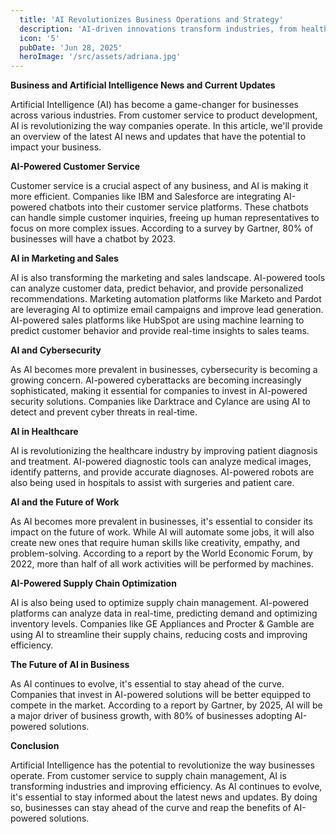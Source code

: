 ```yaml
---
  title: 'AI Revolutionizes Business Operations and Strategy'
  description: 'AI-driven innovations transform industries, from healthcare to finance, with unprecedented efficiency.'
  icon: '5'
  pubDate: 'Jun 28, 2025'
  heroImage: '/src/assets/adriana.jpg'
---
```


**Business and Artificial Intelligence News and Current Updates**

Artificial Intelligence (AI) has become a game-changer for businesses across various industries. From customer service to product development, AI is revolutionizing the way companies operate. In this article, we'll provide an overview of the latest AI news and updates that have the potential to impact your business.

**AI-Powered Customer Service**

Customer service is a crucial aspect of any business, and AI is making it more efficient. Companies like IBM and Salesforce are integrating AI-powered chatbots into their customer service platforms. These chatbots can handle simple customer inquiries, freeing up human representatives to focus on more complex issues. According to a survey by Gartner, 80% of businesses will have a chatbot by 2023.

**AI in Marketing and Sales**

AI is also transforming the marketing and sales landscape. AI-powered tools can analyze customer data, predict behavior, and provide personalized recommendations. Marketing automation platforms like Marketo and Pardot are leveraging AI to optimize email campaigns and improve lead generation. AI-powered sales platforms like HubSpot are using machine learning to predict customer behavior and provide real-time insights to sales teams.

**AI and Cybersecurity**

As AI becomes more prevalent in businesses, cybersecurity is becoming a growing concern. AI-powered cyberattacks are becoming increasingly sophisticated, making it essential for companies to invest in AI-powered security solutions. Companies like Darktrace and Cylance are using AI to detect and prevent cyber threats in real-time.

**AI in Healthcare**

AI is revolutionizing the healthcare industry by improving patient diagnosis and treatment. AI-powered diagnostic tools can analyze medical images, identify patterns, and provide accurate diagnoses. AI-powered robots are also being used in hospitals to assist with surgeries and patient care.

**AI and the Future of Work**

As AI becomes more prevalent in businesses, it's essential to consider its impact on the future of work. While AI will automate some jobs, it will also create new ones that require human skills like creativity, empathy, and problem-solving. According to a report by the World Economic Forum, by 2022, more than half of all work activities will be performed by machines.

**AI-Powered Supply Chain Optimization**

AI is also being used to optimize supply chain management. AI-powered platforms can analyze data in real-time, predicting demand and optimizing inventory levels. Companies like GE Appliances and Procter & Gamble are using AI to streamline their supply chains, reducing costs and improving efficiency.

**The Future of AI in Business**

As AI continues to evolve, it's essential to stay ahead of the curve. Companies that invest in AI-powered solutions will be better equipped to compete in the market. According to a report by Gartner, by 2025, AI will be a major driver of business growth, with 80% of businesses adopting AI-powered solutions.

**Conclusion**

Artificial Intelligence has the potential to revolutionize the way businesses operate. From customer service to supply chain management, AI is transforming industries and improving efficiency. As AI continues to evolve, it's essential to stay informed about the latest news and updates. By doing so, businesses can stay ahead of the curve and reap the benefits of AI-powered solutions.
